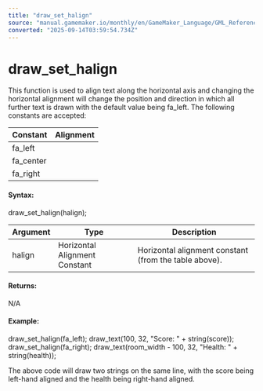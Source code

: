 ```yaml
---
title: "draw_set_halign"
source: "manual.gamemaker.io/monthly/en/GameMaker_Language/GML_Reference/Drawing/Text/draw_set_halign.htm"
converted: "2025-09-14T03:59:54.734Z"
---
```


# draw\_set\_halign

This function is used to align text along the horizontal axis and changing the horizontal alignment will change the position and direction in which all further text is drawn with the default value being fa\_left. The following constants are accepted:

| Constant | Alignment |
| --- | --- |
| fa_left |  |
| fa_center |  |
| fa_right |  |

#### Syntax:

draw\_set\_halign(halign);

| Argument | Type | Description |
| --- | --- | --- |
| halign | Horizontal Alignment Constant | Horizontal alignment constant (from the table above). |

#### Returns:

N/A

#### Example:

draw\_set\_halign(fa\_left);
draw\_text(100, 32, "Score: " + string(score));
draw\_set\_halign(fa\_right);
draw\_text(room\_width - 100, 32, "Health: " + string(health));

The above code will draw two strings on the same line, with the score being left-hand aligned and the health being right-hand aligned.